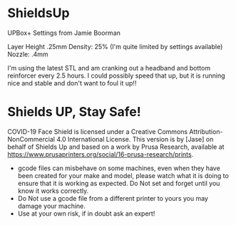 # ShieldsUp
UPBox+ Settings from Jamie Boorman

Layer Height .25mm
Density: 25% (I'm quite limited by settings available)
Nozzle: .4mm

I'm using the latest STL and am cranking out a headband and bottom reinforcer every 2.5 hours. 
I could possibly speed that up, but it is running nice and stable and don't want to foul it up!!

# Shields UP, Stay Safe!

COVID-19 Face Shield is licensed under a Creative Commons Attribution-NonCommercial 4.0 International License. This version is by [Jase] on behalf of Shields Up and based on a work by Prusa Research, available at https://www.prusaprinters.org/social/16-prusa-research/prints.

* gcode files can misbehave on some machines, even when they have been created for your make and model, please watch what it is doing to ensure that it is working as expected. Do Not set and forget until you know it works correctly.
* Do Not use a gcode file from a different printer to yours you may damage your machine.
* Use at your own risk, if in doubt ask an expert!